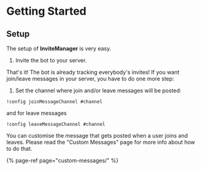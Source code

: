 # Getting Started

## Setup

The setup of **InviteManager** is very easy.

1. Invite the bot to your server.

That's it! The bot is already tracking everybody's invites! If you want join/leave messages in your server, you have to do one more step:

1. Set the channel where join and/or leave messages will be posted:

```text
!config joinMessageChannel #channel
```

and for leave messages

```text
!config leaveMessageChannel #channel
```

You can customise the message that gets posted when a user joins and leaves. Please read the "Custom Messages" page for more info about how to do that.

{% page-ref page="custom-messages/" %}



